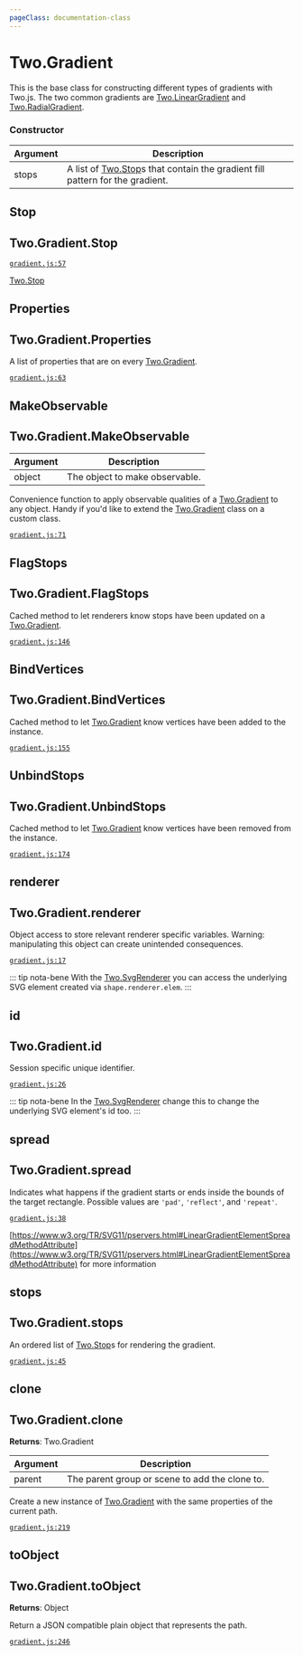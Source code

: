 ```yaml
---
pageClass: documentation-class
---
```


# Two.Gradient



This is the base class for constructing different types of gradients with Two.js. The two common gradients are [Two.LinearGradient](/documentation/lineargradient) and [Two.RadialGradient](/documentation/radialgradient).


<div class="meta">
  <custom-button text="Source" type="source" href="https://github.com/jonobr1/two.js/blob/dev/C:\Users\pures\Jono\two-js\src\effects/gradient.js" />
</div>



### Constructor


| Argument | Description |
| ---- | ----------- |
|  stops  | A list of [Two.Stop](/documentation/stop)s that contain the gradient fill pattern for the gradient. |



<div class="static member ">

## Stop

<h2 class="longname" aria-hidden="true"><span class="prefix">Two.Gradient.</span><span class="shortname">Stop</span></h2>

















<div class="meta">

  [`gradient.js:57`](https://github.com/jonobr1/two.js/blob/dev/C:\Users\pures\Jono\two-js\src\effects/gradient.js#L57)

</div>





<div class="see">

[Two.Stop](/documentation/stop)

</div>


</div>



<div class="static member ">

## Properties

<h2 class="longname" aria-hidden="true"><span class="prefix">Two.Gradient.</span><span class="shortname">Properties</span></h2>










<div class="properties">

A list of properties that are on every [Two.Gradient](/documentation/gradient).

</div>








<div class="meta">

  [`gradient.js:63`](https://github.com/jonobr1/two.js/blob/dev/C:\Users\pures\Jono\two-js\src\effects/gradient.js#L63)

</div>






</div>



<div class="static function ">

## MakeObservable

<h2 class="longname" aria-hidden="true"><span class="prefix">Two.Gradient.</span><span class="shortname">MakeObservable</span></h2>












<div class="params">

| Argument | Description |
| ---- | ----------- |
|  object  | The object to make observable. |
</div>




<div class="description">

Convenience function to apply observable qualities of a [Two.Gradient](/documentation/gradient) to any object. Handy if you'd like to extend the [Two.Gradient](/documentation/gradient) class on a custom class.

</div>



<div class="meta">

  [`gradient.js:71`](https://github.com/jonobr1/two.js/blob/dev/C:\Users\pures\Jono\two-js\src\effects/gradient.js#L71)

</div>






</div>



<div class="static function ">

## FlagStops

<h2 class="longname" aria-hidden="true"><span class="prefix">Two.Gradient.</span><span class="shortname">FlagStops</span></h2>















<div class="description">

Cached method to let renderers know stops have been updated on a [Two.Gradient](/documentation/gradient).

</div>



<div class="meta">

  [`gradient.js:146`](https://github.com/jonobr1/two.js/blob/dev/C:\Users\pures\Jono\two-js\src\effects/gradient.js#L146)

</div>






</div>



<div class="static function ">

## BindVertices

<h2 class="longname" aria-hidden="true"><span class="prefix">Two.Gradient.</span><span class="shortname">BindVertices</span></h2>















<div class="description">

Cached method to let [Two.Gradient](/documentation/gradient) know vertices have been added to the instance.

</div>



<div class="meta">

  [`gradient.js:155`](https://github.com/jonobr1/two.js/blob/dev/C:\Users\pures\Jono\two-js\src\effects/gradient.js#L155)

</div>






</div>



<div class="static function ">

## UnbindStops

<h2 class="longname" aria-hidden="true"><span class="prefix">Two.Gradient.</span><span class="shortname">UnbindStops</span></h2>















<div class="description">

Cached method to let [Two.Gradient](/documentation/gradient) know vertices have been removed from the instance.

</div>



<div class="meta">

  [`gradient.js:174`](https://github.com/jonobr1/two.js/blob/dev/C:\Users\pures\Jono\two-js\src\effects/gradient.js#L174)

</div>






</div>



<div class="instance member ">

## renderer

<h2 class="longname" aria-hidden="true"><span class="prefix">Two.Gradient.</span><span class="shortname">renderer</span></h2>










<div class="properties">



</div>






<div class="description">

Object access to store relevant renderer specific variables. Warning: manipulating this object can create unintended consequences.

</div>



<div class="meta">

  [`gradient.js:17`](https://github.com/jonobr1/two.js/blob/dev/C:\Users\pures\Jono\two-js\src\effects/gradient.js#L17)

</div>



<div class="tags">


::: tip nota-bene
With the [Two.SvgRenderer](/documentation/svgrenderer) you can access the underlying SVG element created via `shape.renderer.elem`.
:::


</div>




</div>



<div class="instance member ">

## id

<h2 class="longname" aria-hidden="true"><span class="prefix">Two.Gradient.</span><span class="shortname">id</span></h2>










<div class="properties">

Session specific unique identifier.

</div>








<div class="meta">

  [`gradient.js:26`](https://github.com/jonobr1/two.js/blob/dev/C:\Users\pures\Jono\two-js\src\effects/gradient.js#L26)

</div>



<div class="tags">


::: tip nota-bene
In the [Two.SvgRenderer](/documentation/svgrenderer) change this to change the underlying SVG element's id too.
:::


</div>




</div>



<div class="instance member ">

## spread

<h2 class="longname" aria-hidden="true"><span class="prefix">Two.Gradient.</span><span class="shortname">spread</span></h2>










<div class="properties">

Indicates what happens if the gradient starts or ends inside the bounds of the target rectangle. Possible values are `'pad'`, `'reflect'`, and `'repeat'`.

</div>








<div class="meta">

  [`gradient.js:38`](https://github.com/jonobr1/two.js/blob/dev/C:\Users\pures\Jono\two-js\src\effects/gradient.js#L38)

</div>





<div class="see">

[https://www.w3.org/TR/SVG11/pservers.html#LinearGradientElementSpreadMethodAttribute](https://www.w3.org/TR/SVG11/pservers.html#LinearGradientElementSpreadMethodAttribute) for more information

</div>


</div>



<div class="instance member ">

## stops

<h2 class="longname" aria-hidden="true"><span class="prefix">Two.Gradient.</span><span class="shortname">stops</span></h2>










<div class="properties">

An ordered list of [Two.Stop](/documentation/stop)s for rendering the gradient.

</div>








<div class="meta">

  [`gradient.js:45`](https://github.com/jonobr1/two.js/blob/dev/C:\Users\pures\Jono\two-js\src\effects/gradient.js#L45)

</div>






</div>



<div class="instance function ">

## clone

<h2 class="longname" aria-hidden="true"><span class="prefix">Two.Gradient.</span><span class="shortname">clone</span></h2>




<div class="returns">

__Returns__: Two.Gradient



</div>









<div class="params">

| Argument | Description |
| ---- | ----------- |
|  parent  | The parent group or scene to add the clone to. |
</div>




<div class="description">

Create a new instance of [Two.Gradient](/documentation/gradient) with the same properties of the current path.

</div>



<div class="meta">

  [`gradient.js:219`](https://github.com/jonobr1/two.js/blob/dev/C:\Users\pures\Jono\two-js\src\effects/gradient.js#L219)

</div>






</div>



<div class="instance function ">

## toObject

<h2 class="longname" aria-hidden="true"><span class="prefix">Two.Gradient.</span><span class="shortname">toObject</span></h2>




<div class="returns">

__Returns__: Object



</div>












<div class="description">

Return a JSON compatible plain object that represents the path.

</div>



<div class="meta">

  [`gradient.js:246`](https://github.com/jonobr1/two.js/blob/dev/C:\Users\pures\Jono\two-js\src\effects/gradient.js#L246)

</div>






</div>


